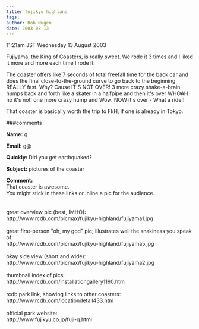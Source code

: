 ```yaml
---
title: fujikyu highland
tags: 
author: Rob Nugen
date: 2003-08-13
---
```


<p class=date>11:21am JST Wednesday 13 August 2003</p>

<p>Fujiyama, the King of Coasters, is really sweet.  We rode it 3
times and I liked it more and more each time I rode it.</p>

<p>The coaster offers like  7 seconds of total freefall time for the
back car and does the final close-to-the-ground curve to go back to
the beginning REALLY fast. Why? Cause IT'S NOT OVER!   3 more crazy
shake-a-brain humps back and forth like a skater in a halfpipe and
then it's over WHOAH no it's not!  one more crazy hump and Wow.  NOW
it's over - What a ride!!</p>

<p>That coaster is basically worth the trip to FkH, if one is already
in Tokyo.</p>

###comments

<p><b>Name:</b> g

<p><b>Email:</b> g@

<p><b>Quickly:</b> Did you get earthquaked?

<p><b>Subject:</b> pictures of the coaster

<p><b>Comment:</b>
<br>That coaster is awesome.  <br>
You might stick in these links or inline a pic for the audience.  <br>
<br>
<br>
great overview pic (best, IMHO):<br>
http://www.rcdb.com/picmax/fujikyu-highland/fujiyama1.jpg<br>
<br>
great first-person "oh, my god" pic; illustrates well the snakiness you speak of: <br>
http://www.rcdb.com/picmax/fujikyu-highland/fujiyama5.jpg<br>
<br>
okay side view (short and wide): <br>
http://www.rcdb.com/picmax/fujikyu-highland/fujiyama2.jpg<br>
<br>
thumbnail index of pics:<br>
http://www.rcdb.com/installationgallery1190.htm<br>
<br>
rcdb park link, showing links to other coasters:<br>
http://www.rcdb.com/locationdetail433.htm<br>
<br>
official park website:<br>
http://www.fujikyu.co.jp/fuji-q.html<br>


